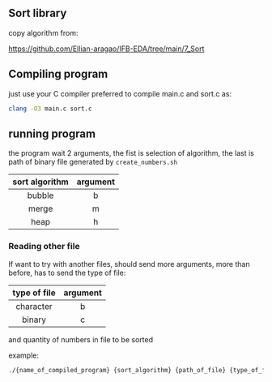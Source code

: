 ## Sort library

copy algorithm from:

https://github.com/Ellian-aragao/IFB-EDA/tree/main/7_Sort

## Compiling program

just use your C compiler preferred to compile main.c and sort.c as:

```sh
clang -O3 main.c sort.c 
```

## running program

the program wait 2 arguments, the fist is selection of algorithm,
the last is path of binary file generated by `create_numbers.sh`

| sort algorithm | argument |
| :------------: | :------: |
|     bubble     |    b     |
|     merge      |    m     |
|      heap      |    h     |

### Reading other file

If want to try with another files, should send more arguments,
more than before, has to send the type of file:

| type of file | argument |
| :----------: | :------: |
|  character   |    b     |
|    binary    |    c     |

and quantity of numbers in file to be sorted

example:

```sh
./{name_of_compiled_program} {sort_algorithm} {path_of_file} {type_of_file} {length_of_number_saved_in_file}
```
